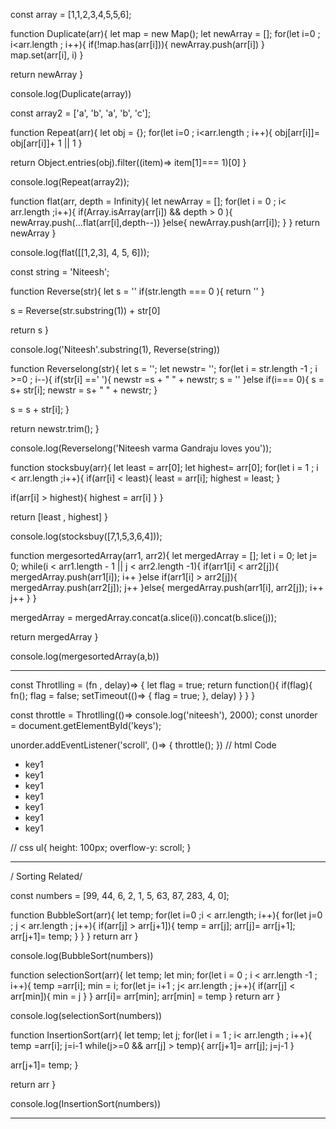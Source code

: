 const array = [1,1,2,3,4,5,5,6];

function Duplicate(arr){
let map = new Map();
let newArray = [];
for(let i=0 ; i<arr.length ; i++){
if(!map.has(arr[i])){
newArray.push(arr[i])
}
map.set(arr[i], i)
}

return newArray
}

console.log(Duplicate(array))

const array2 = ['a', 'b', 'a', 'b', 'c'];

function Repeat(arr){
let obj = {};
for(let i=0 ; i<arr.length ; i++){
obj[arr[i]]= obj[arr[i]]+ 1 || 1
}

return Object.entries(obj).filter((item)=> item[1]=== 1)[0]
}

console.log(Repeat(array2));

function flat(arr, depth = Infinity){
let newArray = [];
for(let i = 0 ; i< arr.length ;i++){
if(Array.isArray(arr[i]) && depth > 0 ){
newArray.push(...flat(arr[i],depth--))
}else{
newArray.push(arr[i]);
}
}
return newArray
}

console.log(flat([[1,2,3], 4, 5, 6]));

const string = 'Niteesh';

function Reverse(str){
let s = ''
if(str.length === 0 ){
return ''
}

s = Reverse(str.substring(1)) + str[0]

return s
}

console.log('Niteesh'.substring(1), Reverse(string))

function Reverselong(str){
let s = '';
let newstr= '';
for(let i = str.length -1 ; i >=0 ; i--){
if(str[i] ==' '){
newstr =s + " " + newstr;
s = ''
}else if(i=== 0){
s = s+ str[i];
newstr = s+ " " + newstr;
}

s = s + str[i];
}

return newstr.trim();
}

console.log(Reverselong('Niteesh varma Gandraju loves you'));

function stocksbuy(arr){
let least = arr[0];
let highest= arr[0];
for(let i = 1 ; i < arr.length ;i++){
if(arr[i] < least){
least = arr[i];
highest = least;
}

if(arr[i] > highest){
 highest = arr[i]
}
}

return [least , highest]
}

console.log(stocksbuy([7,1,5,3,6,4]));


function mergesortedArray(arr1, arr2){
let mergedArray = [];
let i = 0;
let j= 0;
while(i < arr1.length - 1 || j < arr2.length -1){
if(arr1[i] < arr2[j]){
mergedArray.push(arr1[i]);
i++
}else if(arr1[i] > arr2[j]){
mergedArray.push(arr2[j]);
j++
}else{
  mergedArray.push(arr1[i], arr2[j]);
  i++
  j++
}
}

 mergedArray = mergedArray.concat(a.slice(i)).concat(b.slice(j));
 
return mergedArray
}

console.log(mergesortedArray(a,b))

--------------------------------------------------------------------

const Throtlling = (fn , delay)=> {
let flag = true;
return function(){
if(flag){
fn();
flag = false;
setTimeout(()=> {
flag = true;
}, delay)
}
}
}

const throttle = Throtlling(()=> console.log('niteesh'), 2000);
const unorder = document.getElementById('keys');

unorder.addEventListener('scroll', ()=> {
throttle();
})
// html Code 
<uL id="keys">
<li>key1</li>
<li>key1</li>
<li>key1</li>
<li>key1</li>
<li>key1</li>
<li>key1</li>
<li>key1</li>
</uL>
// css
ul{
  height: 100px;
  overflow-y: scroll;
}

--------------------------------------------------------------------------


/ Sorting Related/


const numbers = [99, 44, 6, 2, 1, 5, 63, 87, 283, 4, 0];

function BubbleSort(arr){
let temp;
for(let i=0 ;i < arr.length; i++){
for(let j=0 ; j < arr.length ; j++){
if(arr[j] > arr[j+1]){
temp = arr[j];
arr[j]= arr[j+1];
arr[j+1]= temp;
}
}
}
return arr
}

 console.log(BubbleSort(numbers)) 

function selectionSort(arr){
let temp;
let min;
for(let i = 0 ; i < arr.length -1 ; i++){
temp =arr[i];
min = i;
for(let j= i+1 ; j< arr.length ; j++){
if(arr[j] < arr[min]){
min = j
}
}
arr[i]= arr[min];
arr[min] = temp
}
return arr
}

 console.log(selectionSort(numbers)) 


function InsertionSort(arr){
let temp;
let j;
for(let i = 1 ; i< arr.length ; i++){
temp =arr[i];
j=i-1
while(j>=0 && arr[j] > temp){
arr[j+1]= arr[j];
j=j-1
}

arr[j+1]= temp;
}

return arr
}

console.log(InsertionSort(numbers))

----------------------------------------------------------------------



